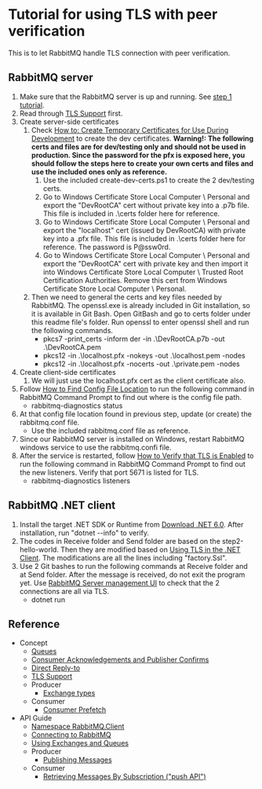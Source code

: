 # Tutorial for using TLS with peer verification

This is to let RabbitMQ handle TLS connection with peer verification.

## RabbitMQ server

1. Make sure that the RabbitMQ server is up and running. See [step 1 tutorial](../step1-install-server/README.md).
2. Read through [TLS Support](https://www.rabbitmq.com/ssl.html) first.
3. Create server-side certificates
   1. Check [How to: Create Temporary Certificates for Use During Development](https://docs.microsoft.com/en-us/dotnet/framework/wcf/feature-details/how-to-create-temporary-certificates-for-use-during-development) to create the dev certificates. **Warning!: The following certs and files are for dev/testing only and should not be used in production. Since the password for the pfx is exposed here, you should follow the steps here to create your own certs and files and use the included ones only as reference.**
      1. Use the included create-dev-certs.ps1 to create the 2 dev/testing certs.
      2. Go to Windows Certificate Store Local Computer \ Personal and export the "DevRootCA" cert without private key into a .p7b file. This file is included in .\certs folder here for reference.
      3. Go to Windows Certificate Store Local Computer \ Personal and export the "localhost" cert (issued by DevRootCA) with private key into a .pfx file. This file is included in .\certs folder here for reference. The password is P@ssw0rd.
      4. Go to Windows Certificate Store Local Computer \ Personal and export the "DevRootCA" cert with private key and then import it into Windows Certificate Store Local Computer \ Trusted Root Certification Authorities. Remove this cert from Windows Certificate Store Local Computer \ Personal.
   2. Then we need to general the certs and key files needed by RabbitMQ. The openssl.exe is already included in Git installation, so it is available in Git Bash. Open GitBash and go to certs folder under this readme file's folder. Run openssl to enter openssl shell and run the following commands.
      - pkcs7 -print_certs -inform der -in .\DevRootCA.p7b -out .\DevRootCA.pem
      - pkcs12 -in .\localhost.pfx -nokeys -out .\localhost.pem -nodes
      - pkcs12 -in .\localhost.pfx -nocerts -out .\private.pem -nodes
4. Create client-side certificates
   1. We will just use the localhost.pfx cert as the client certificate also.
5. Follow [How to Find Config File Location](https://www.rabbitmq.com/configure.html#verify-configuration-config-file-location) to run the following command in RabbitMQ Command Prompt to find out where is the config file path.
   - rabbitmq-diagnostics status
6. At that config file location found in previous step, update (or create) the rabbitmq.conf file.
   - Use the included rabbitmq.conf file as reference.
7. Since our RabbitMQ server is installed on Windows, restart RabbitMQ windows service to use the rabbitmq.confi file.
8. After the service is restarted, follow [How to Verify that TLS is Enabled](https://www.rabbitmq.com/ssl.html#enabling-tls-verify-configuration) to run the following command in RabbitMQ Command Prompt to find out the new listeners. Verify that port 5671 is listed for TLS.
   - rabbitmq-diagnostics listeners

## RabbitMQ .NET client

1. Install the target .NET SDK or Runtime from [Download .NET 6.0](https://dotnet.microsoft.com/en-us/download/dotnet/6.0). After installation, run "dotnet --info" to verify.
2. The codes in Receive folder and Send folder are based on the step2-hello-world. Then they are modified based on [Using TLS in the .NET Client](https://www.rabbitmq.com/ssl.html#dotnet-client). The modifications are all the lines including "factory.Ssl".
3. Use 2 Git bashes to run the following commands at Receive folder and at Send folder. After the message is received, do not exit the program yet. Use [RabbitMQ Server management UI](http://localhost:15672/#/connections) to check that the 2 connections are all via TLS.
   - dotnet run

## Reference

- Concept
  - [Queues](https://www.rabbitmq.com/queues.html)
  - [Consumer Acknowledgements and Publisher Confirms](https://www.rabbitmq.com/confirms.html)
  - [Direct Reply-to](https://www.rabbitmq.com/direct-reply-to.html)
  - [TLS Support](https://www.rabbitmq.com/ssl.html)
  - Producer
    - [Exchange types](https://www.rabbitmq.com/tutorials/amqp-concepts.html#exchanges)
  - Consumer
    - [Consumer Prefetch](https://www.rabbitmq.com/consumer-prefetch.html)
- API Guide
  - [Namespace RabbitMQ.Client](https://rabbitmq.github.io/rabbitmq-dotnet-client/api/RabbitMQ.Client.html)
  - [Connecting to RabbitMQ](https://www.rabbitmq.com/dotnet-api-guide.html#connecting)
  - [Using Exchanges and Queues](https://www.rabbitmq.com/dotnet-api-guide.html#exchanges-and-queues)
  - Producer
    - [Publishing Messages](https://www.rabbitmq.com/dotnet-api-guide.html#publishing)
  - Consumer
    - [Retrieving Messages By Subscription ("push API")](https://www.rabbitmq.com/dotnet-api-guide.html#consuming)

